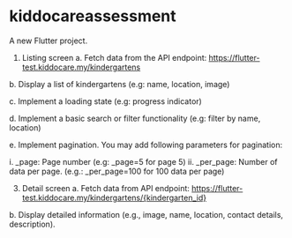 # kiddocareassessment

A new Flutter project.

1. Listing screen
a. Fetch data from the API endpoint:
https://flutter-test.kiddocare.my/kindergartens

b. Display a list of kindergartens (e.g: name, location, image)

c. Implement a loading state (e.g: progress indicator)

d. Implement a basic search or filter functionality (e.g: filter by name, location)

e. Implement pagination. You may add following parameters for pagination:

i. _page: Page number (e.g: _page=5 for page 5)
ii. _per_page: Number of data per page. (e.g.: _per_page=100 for 100 data
per page)

3. Detail screen
a. Fetch data from API endpoint:
https://flutter-test.kiddocare.my/kindergartens/{kindergarten_id}

b. Display detailed information (e.g., image, name, location, contact details,
description).
